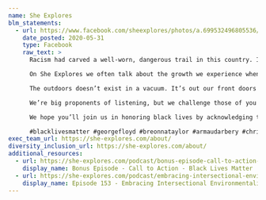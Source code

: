 ```yaml
---
name: She Explores
blm_statements:
  - url: https://www.facebook.com/sheexplores/photos/a.699532496805536/3077810698977692/?type=3
    date_posted: 2020-05-31
    type: Facebook
    raw_text: >
      Racism had carved a well-worn, dangerous trail in this country. Its roots are long and deep, but we can see it right under our feet, within our systems, and within ourselves.⁣

      On She Explores we often talk about the growth we experience when we’re outdoors, but we don’t talk enough about the fact that not everyone feels safe outside due to pervasive and systemic racism. It shouldn’t take more black lives for us to say that and take action. We can do better, you can do, too. This conversation is also part of growth.⁣

      The outdoors doesn’t exist in a vacuum. It’s out our front doors just as much as it’s in the backcountry. It’s every stop along the way. Black people, (as well as indigenous folks and other people of color) don’t just fear for their own lives outdoors, they fear for their family and friends’ safety, too. Trauma is cumulative and painful. Its effects are long lasting and generational. Standing by is unacceptable.

      We’re big proponents of listening, but we challenge those of you who benefit from privilege to take it one step further: be an active listener. Engage. Learn from the advice and experiences of Black experts, but don’t expect it. Pay for it when it’s feasible. Vote. Speak out. Hold conversations with loved ones. Support the work of organizations and businesses like @melaninbasecamp, @blackgirlstrekkin, @browngirlsclimb, @outdoorafro, @blackpeoplewhohike, @girltrek, @outdoorceopledge & @outdoorjournaltour.

      We hope you’ll join us in honoring black lives by acknowledging that racism exists and actively striving to exude its opposite.⁣

      #blacklivesmatter #georgefloyd #breonnataylor #armaudarbery #christiancooper
exec_team_url: https://she-explores.com/about/
diversity_inclusion_url: https://she-explores.com/about/
additional_resources:
  - url: https://she-explores.com/podcast/bonus-episode-call-to-action-black-lives-matter/
    display_name: Bonus Episode - Call to Action - Black Lives Matter
  - url: https://she-explores.com/podcast/embracing-intersectional-environmentalism/
    display_name: Episode 153 - Embracing Intersectional Environmentalism
---
```

